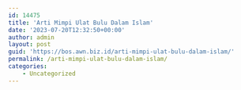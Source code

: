 ```yaml
---
id: 14475
title: 'Arti Mimpi Ulat Bulu Dalam Islam'
date: '2023-07-20T12:32:50+00:00'
author: admin
layout: post
guid: 'https://bos.awn.biz.id/arti-mimpi-ulat-bulu-dalam-islam/'
permalink: /arti-mimpi-ulat-bulu-dalam-islam/
categories:
    - Uncategorized
---
```



